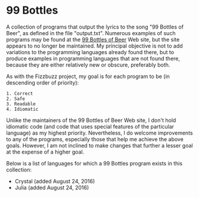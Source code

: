 # 99 Bottles 

A collection of programs that output the lyrics to the song "99 Bottles of Beer", as defined in the file "output.txt". Numerous examples of such programs may be found at the <a href="http://99-bottles-of-beer.net/">99 Bottles of Beer</a> Web site, but the site appears to no longer be maintained. My principal objective is not to add variations to the programming languages already found there, but to produce examples in programming languages that are not found there, because they are either relatively new or obscure, preferably both.

As with the Fizzbuzz project, my goal is for each program to be (in descending order of priority):

	1. Correct
	2. Safe
	3. Readable 
	4. Idiomatic 

Unlike the maintainers of the 99 Bottles of Beer Web site, I don't hold idiomatic code (and code that uses special features of the particular language) as my highest priority. Nevertheless, I do welcome improvements to any of the programs, especially those that help me achieve the above goals. However, I am not inclined to make changes that further a lesser goal at the expense of a higher goal.

Below is a list of languages for which a 99 Bottles program exists in this collection:

- Crystal (added August 24, 2016)
- Julia (added August 24, 2016)

